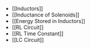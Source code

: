 - [[Inductors]]
- [[Inductance of Solenoids]]
- [[Energy Stored in Inductors]]
- [[RL Circuit]]
- [[RL Time Constant]]
- [[LC Circuit]]